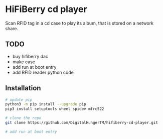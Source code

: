 # HiFiBerry cd player
Scan RFID tag in a cd case to play its album, that is stored on a network share.

## TODO
- buy hifiberry dac
- make case
- add run at boot entry
- add RFID reader python code

## Installation
```bash
# update pip
python3 -m pip install --upgrade pip
pip3 install setuptools wheel spidev mfrc522

# clone the repo
git clone https://github.com/DigitalHungerTM/hifiberry-cd-player.git

# add run at boot entry
```
